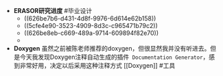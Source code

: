 - **ERASOR研究进度** #毕业设计
	- ((626be7b6-d431-4d8f-9976-6d614e62b158))
	- ((5cfe4e90-3523-4909-8d3c-c965471b79c2))
	- ((626be8eb-c669-489a-9714-609894f82e70))
	-
- **Doxygen**
  虽然之前被陈老师推荐的doxygen，但很显然我并没有听进去。但是今天我发现Doxygen注释自动生成的插件` Documentation Generator`，感到非常好用，决定以后采用这种注释方式 [[Doxygen]] #工具